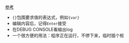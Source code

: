 [参考](https://www.thedevelobear.com/post/logpoints/#:~:text=Use%20logpoints%20in%20VSCode%20You%20can%20easily%20place,click%2C%20choose%20%E2%80%9CAdd%20Logpoint%E2%80%A6%E2%80%9D%20and%20insert%20your%20message.)
- `{}`包围要求值的表达式，例如`{var}`
- 编辑内容后，记得`Enter`接受
- 在DEBUG CONSOLE看输出log
- 一个很方便的用法：程序正在运行，不停下来，临时插个桩